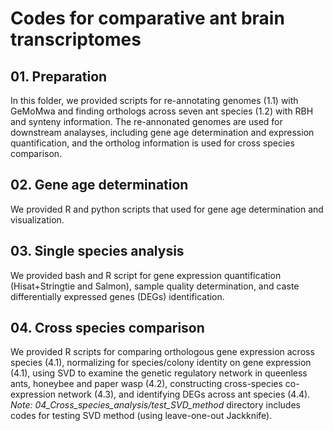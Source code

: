 # Codes for comparative ant brain transcriptomes
## 01. Preparation
In this folder, we provided scripts for re-annotating genomes (1.1) with GeMoMwa and finding orthologs across seven ant species (1.2) with RBH and synteny information. The re-annonated genomes are used for downstream analayses, including gene age determination and expression quantification, and the ortholog information is used for cross species comparison.

## 02. Gene age determination
We provided R and python scripts that used for gene age determination and visualization.

## 03. Single species analysis
We provided bash and R script for gene expression quantification (Hisat+Stringtie and Salmon), sample quality determination, and caste differentially expressed genes (DEGs) identification.

## 04. Cross species comparison
We provided R scripts for comparing orthologous gene expression across species (4.1), normalizing for species/colony identity on gene expression (4.1), using SVD to examine the genetic regulatory network in queenless ants, honeybee and paper wasp (4.2), constructing cross-species co-expression network (4.3), and identifying DEGs across ant species (4.4). 
_Note:_ *04_Cross_species_analysis/test_SVD_method* directory includes codes for testing SVD method (using leave-one-out Jackknife).

